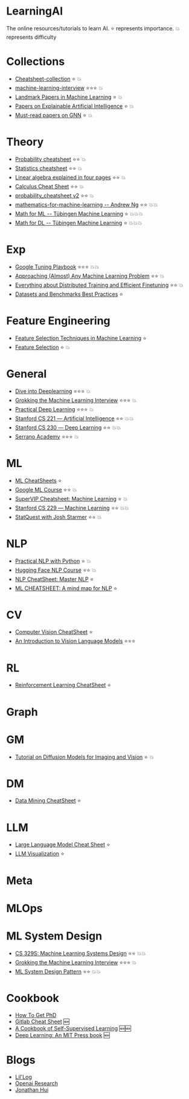 # LearningAI
The online resources/tutorials to learn AI. ⭐ represents importance. 💥 represents difficulty

# Collections
* [Cheatsheet-collection](https://github.com/quanghuy0497/Cheatsheet-collection) ⭐  💥
* [machine-learning-interview](https://github.com/khangich/machine-learning-interview) ⭐⭐⭐  💥
* [Landmark Papers in Machine Learning](https://github.com/daturkel/learning-papers) ⭐  💥
* [Papers on Explainable Artificial Intelligence](https://github.com/anguyen8/XAI-papers) ⭐  💥
* [Must-read papers on GNN](https://github.com/thunlp/GNNPapers) ⭐  💥

# Theory
* [Probability cheatsheet](https://stanford.edu/~shervine/teaching/cme-106/cheatsheet-probability) ⭐⭐  💥
* [Statistics cheatsheet](https://stanford.edu/~shervine/teaching/cme-106/cheatsheet-statistics) ⭐⭐  💥
* [Linear algebra explained in four pages](https://souravsengupta.com/cds2016/lectures/Savov_Notes.pdf) ⭐⭐  💥
* [Calculus Cheat Sheet](https://tutorial.math.lamar.edu/pdf/Calculus_Cheat_Sheet_All.pdf) ⭐⭐  💥
* [probability_cheatsheet v2](https://static1.squarespace.com/static/54bf3241e4b0f0d81bf7ff36/t/55e9494fe4b011aed10e48e5/1441352015658/probability_cheatsheet.pdf) ⭐⭐  💥
* [mathematics-for-machine-learning -- Andrew Ng](https://www.bilibili.com/video/BV1Pg4y1X7Pa/) ⭐⭐  💥💥
* [Math for ML -- Tübingen Machine Learning](https://www.youtube.com/watch?v=PZwxF59DhYA&list=PL05umP7R6ij1a6KdEy8PVE9zoCv6SlHRS) ⭐  💥💥💥
* [Math for DL -- Tübingen Machine Learning](https://www.youtube.com/watch?v=gq0m_2Glz0g&list=PL05umP7R6ij0bo4UtMdzEJ6TiLOqj4ZCm) ⭐  💥💥💥

# Exp
* [Google Tuning Playbook](https://github.com/google-research/tuning_playbook) ⭐⭐⭐  💥💥
* [Approaching (Almost) Any Machine Learning Problem](https://docdrop.org/download_annotation_doc/AAAMLP-569to.pdf) ⭐⭐  💥
* [Everything about Distributed Training and Efficient Finetuning](https://sumanthrh.com/post/distributed-and-efficient-finetuning/) ⭐⭐  💥
* [Datasets and Benchmarks Best Practices](https://neuripsconf.medium.com/announcing-the-neurips-2021-datasets-and-benchmarks-track-644e27c1e66c/) ⭐

# Feature Engineering
* [Feature Selection Techniques in Machine Learning](https://www.kaggle.com/code/piyushagni5/feature-selection-techniques-in-machine-learning) ⭐
* [Feature Selection](https://www.youtube.com/watch?v=73SEn4TaCxs) ⭐ 💥

# General
* [Dive into Deeplearning](https://courses.d2l.ai/zh-v2/)  ⭐⭐⭐  💥
* [Grokking the Machine Learning Interview](https://www.educative.io/courses/grokking-the-machine-learning-interview) ⭐⭐⭐  💥
* [Practical Deep Learning](https://course.fast.ai/) ⭐⭐⭐  💥
* [Stanford CS 221 ― Artificial Intelligence](https://stanford.edu/~shervine/teaching/cs-221/) ⭐⭐  💥💥
* [Stanford CS 230 ― Deep Learning](https://stanford.edu/~shervine/teaching/cs-230/) ⭐⭐  💥💥
* [Serrano Academy](https://www.youtube.com/@SerranoAcademy) ⭐⭐⭐  💥

# ML
* [ML CheatSheets](https://sites.google.com/view/datascience-cheat-sheets/) ⭐
* [Google ML Course](https://developers.google.com/machine-learning) ⭐⭐ 💥
* [SuperVIP Cheatsheet: Machine Learning](https://sgfin.github.io/files/cheatsheets/cs229_2018_cheatsheet.pdf) ⭐  💥
* [Stanford CS 229 ― Machine Learning](https://stanford.edu/~shervine/teaching/cs-229/) ⭐⭐  💥💥
* [StatQuest with Josh Starmer](https://www.youtube.com/@statquest/featured) ⭐⭐ 💥

# NLP
* [Practical NLP with Python](https://www.nlplanet.org/course-practical-nlp/) ⭐  💥
* [Hugging Face NLP Course](https://huggingface.co/learn/nlp-course/) ⭐⭐  💥
* [NLP CheatSheet: Master NLP](https://www.kaggle.com/code/rftexas/nlp-cheatsheet-master-nlp)  ⭐
* [ML CHEATSHEET: A mind map for NLP](https://www.kaggle.com/code/rftexas/ml-cheatsheet-a-mind-map-for-nlp)  ⭐

# CV
* [Computer Vision CheatSheet](https://github.com/hagary/cv-cheatsheet/blob/master/cv-sheet.pdf)  ⭐
* [An Introduction to Vision Language Models](https://arxiv.org/pdf/2405.17247)  ⭐⭐⭐

# RL
* [Reinforcement Learning CheatSheet](https://github.com/linker81/Reinforcement-Learning-CheatSheet/blob/master/rl_cheatsheet.pdf)  ⭐

# Graph

# GM
* [Tutorial on Diffusion Models for Imaging and Vision](https://arxiv.org/pdf/2403.18103.pdf)  ⭐  💥

# DM
* [Data Mining CheatSheet](https://web.cs.ucla.edu/~patricia.xiao/files/CS145_Cheat_Sheet_Final.pdf)  ⭐

# LLM
* [Large Language Model Cheat Sheet](https://github.com/Abonia1/CheatSheet-LLM/blob/main/Large%20Language%20Model%20Cheat%20Sheet.pdf)  ⭐
* [LLM Visualization](https://bbycroft.net/llm)  ⭐

# Meta

# MLOps

# ML System Design
* [CS 329S: Machine Learning Systems Design](https://stanford-cs329s.github.io/)  ⭐⭐  💥💥
* [Grokking the Machine Learning Interview](https://www.educative.io/courses/grokking-the-machine-learning-interview)  ⭐⭐⭐  💥
* [ML System Design Pattern](https://github.com/mercari/ml-system-design-pattern)  ⭐⭐  💥💥

# Cookbook
* [How To Get PhD](https://lahore.comsats.edu.pk/library/hub/How_to_get_PhD.pdf)
* [Gitlab Cheat Sheet](https://about.gitlab.com/images/press/git-cheat-sheet.pdf) 🆕
* [A Cookbook of Self-Supervised Learning](https://arxiv.org/pdf/2304.12210.pdf) 🆕🆕
* [Deep Learning: An MIT Press book](https://www.deeplearningbook.org/) 🆕

# Blogs
* [Lil'Log](https://lilianweng.github.io/)
* [Openai Research](https://openai.com/news/)
* [Jonathan Hui](https://jonathan-hui.medium.com/)
